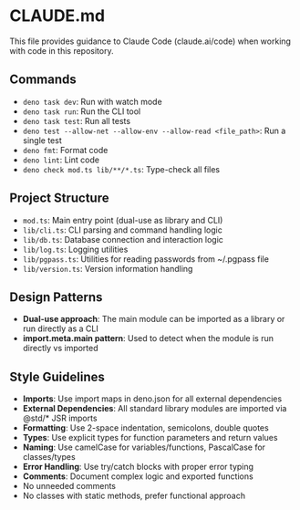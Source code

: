 # CLAUDE.md

This file provides guidance to Claude Code (claude.ai/code) when working with
code in this repository.

## Commands

- `deno task dev`: Run with watch mode
- `deno task run`: Run the CLI tool
- `deno task test`: Run all tests
- `deno test --allow-net --allow-env --allow-read <file_path>`: Run a single test
- `deno fmt`: Format code
- `deno lint`: Lint code
- `deno check mod.ts lib/**/*.ts`: Type-check all files

## Project Structure

- `mod.ts`: Main entry point (dual-use as library and CLI)
- `lib/cli.ts`: CLI parsing and command handling logic
- `lib/db.ts`: Database connection and interaction logic
- `lib/log.ts`: Logging utilities
- `lib/pgpass.ts`: Utilities for reading passwords from ~/.pgpass file
- `lib/version.ts`: Version information handling

## Design Patterns

- **Dual-use approach**: The main module can be imported as a library or run directly as a CLI
- **import.meta.main pattern**: Used to detect when the module is run directly vs imported

## Style Guidelines

- **Imports**: Use import maps in deno.json for all external dependencies
- **External Dependencies**: All standard library modules are imported via @std/* JSR imports
- **Formatting**: Use 2-space indentation, semicolons, double quotes
- **Types**: Use explicit types for function parameters and return values
- **Naming**: Use camelCase for variables/functions, PascalCase for classes/types
- **Error Handling**: Use try/catch blocks with proper error typing
- **Comments**: Document complex logic and exported functions
- No unneeded comments
- No classes with static methods, prefer functional approach
